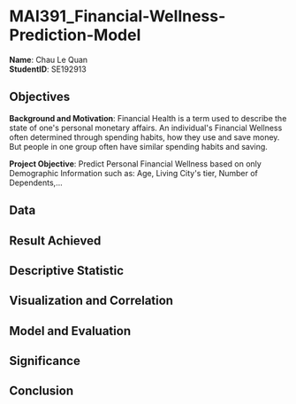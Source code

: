 # MAI391_Financial-Wellness-Prediction-Model
**Name**: Chau Le Quan  
**StudentID**: SE192913

## Objectives

**Background and Motivation**: Financial Health is a term used to describe the state of one's personal monetary affairs. An individual's Financial Wellness often determined through spending habits, how they use and save money. But people in one group often have similar spending habits and saving. 

**Project Objective**: Predict Personal Financial Wellness based on only Demographic Information such as: Age, Living City's tier, Number of Dependents,...


## Data

## Result Achieved

## Descriptive Statistic

## Visualization and Correlation

## Model and Evaluation

## Significance

## Conclusion
